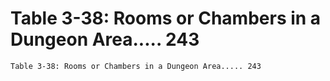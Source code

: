 # Table 3-38: Rooms or Chambers in a Dungeon Area..... 243

```
Table 3-38: Rooms or Chambers in a Dungeon Area..... 243
```
